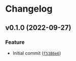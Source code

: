 # Changelog

<!--next-version-placeholder-->

## v0.1.0 (2022-09-27)
### Feature
* Initial commit ([`f5386e6`](https://github.com/tvallas/mqtt2measurinator/commit/f5386e611d7b8fb3f1b47be329c652118a8eee39))
